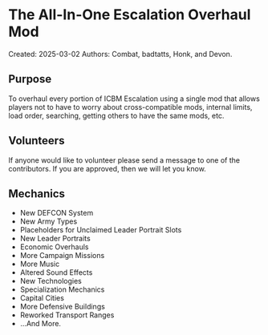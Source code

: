 # The All-In-One Escalation Overhaul Mod

Created: 2025-03-02
Authors: Combat, badtatts, Honk, and Devon. 

## Purpose
To overhaul every portion of ICBM Escalation using a single mod that allows players not to have to worry about cross-compatible mods, internal limits, load order, searching, getting others to have the same mods, etc.

## Volunteers
If anyone would like to volunteer please send a message to one of the contributors. If you are approved, then we will let you know.

## Mechanics
* New DEFCON System
* New Army Types
* Placeholders for Unclaimed Leader Portrait Slots
* New Leader Portraits
* Economic Overhauls
* More Campaign Missions
* More Music
* Altered Sound Effects
* New Technologies
* Specialization Mechanics
* Capital Cities
* More Defensive Buildings
* Reworked Transport Ranges
* ...And More.

